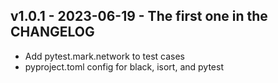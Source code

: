## v1.0.1 - 2023-06-19 - The first one in the CHANGELOG

* Add pytest.mark.network to test cases
* pyproject.toml config for black, isort, and pytest
